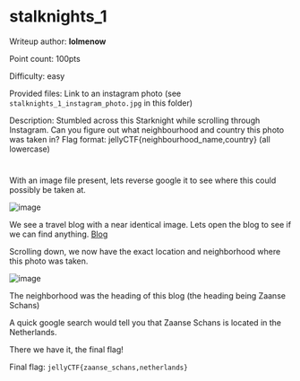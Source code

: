 # stalknights_1 
Writeup author: **lolmenow**

Point count: 100pts

Difficulty: easy

Provided files: Link to an instagram photo (see `stalknights_1_instagram_photo.jpg` in this folder)

Description: Stumbled across this Starknight while scrolling through Instagram. Can you figure out what neighbourhood and country this photo was taken in? Flag format: jellyCTF{neighbourhood_name,country} (all lowercase)
# 

With an image file present, lets reverse google it to see where this could possibly be taken at.

![image](https://github.com/sa1181405/pbchocolate-private-writeups/assets/170969470/2cf132cf-8449-4d57-a06e-bd0a6fbd02ae)


We see a travel blog with a near identical image. Lets open the blog to see if we can find anything. [Blog](https://www.travelwithsimina.com/one-day-in-zaanse-schans/)

Scrolling down, we now have the exact location and neighborhood where this photo was taken.

![image](https://github.com/sa1181405/pbchocolate-private-writeups/assets/170969470/fa08e812-a47a-4239-8b88-bb7147494295)

The neighborhood was the heading of this blog (the heading being Zaanse Schans)

A quick google search would tell you that Zaanse Schans is located in the Netherlands.

There we have it, the final flag!

Final flag: `jellyCTF{zaanse_schans,netherlands}`

